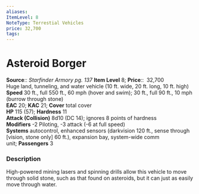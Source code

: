 ```yaml
---
aliases: 
ItemLevel: 8
NoteType: Terrestial Vehicles
price: 32,700
tags: 
---
```


# Asteroid Borger

**Source**:: _Starfinder Armory pg. 137_
**Item Level** 8;
**Price**::  32,700  
Huge land, tunneling, and water vehicle (10 ft. wide, 20 ft. long, 10 ft. high)  
**Speed** 30 ft., full 550 ft., 60 mph (hover and swim); 30 ft., full 90 ft., 10 mph (burrow through stone)  
**EAC** 20; **KAC** 21; **Cover** total cover  
**HP** 115 (57); **Hardness** 11  
**Attack (Collision)** 8d10 (DC 14); ignores 8 points of hardness  
**Modifiers** -2 Piloting, -3 attack (-6 at full speed)  
**Systems** autocontrol, enhanced sensors (darkvision 120 ft., sense through [vision, stone only] 60 ft.), expansion bay, system-wide comm unit; **Passengers** 3  

### Description

High-powered mining lasers and spinning drills allow this vehicle to move through solid stone, such as that found on asteroids, but it can just as easily move through water.
